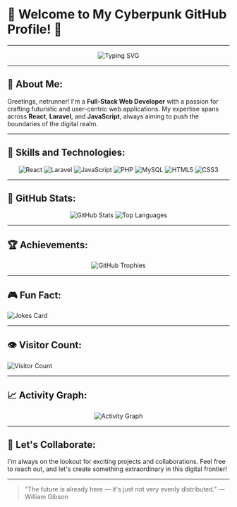 # 🦾 Welcome to My Cyberpunk GitHub Profile! 🦿

---

<div align="center">
  <img src="https://readme-typing-svg.herokuapp.com?color=%23F72585&size=30&lines=Full-Stack+Developer;React+%7C+Laravel+%7C+JavaScript;Cyberpunk+Enthusiast;Open+to+Collaboration!" alt="Typing SVG" />
</div>

---

## 🌌 About Me:
Greetings, netrunner! I'm a **Full-Stack Web Developer** with a passion for crafting futuristic and user-centric web applications. My expertise spans across **React**, **Laravel**, and **JavaScript**, always aiming to push the boundaries of the digital realm.

---

## 🚀 Skills and Technologies:

<div align="center">
  <img src="https://img.shields.io/badge/React-61DAFB?style=for-the-badge&logo=react&logoColor=black" alt="React" />
  <img src="https://img.shields.io/badge/Laravel-FF2D20?style=for-the-badge&logo=laravel&logoColor=white" alt="Laravel" />
  <img src="https://img.shields.io/badge/JavaScript-F7DF1E?style=for-the-badge&logo=javascript&logoColor=black" alt="JavaScript" />
  <img src="https://img.shields.io/badge/PHP-777BB4?style=for-the-badge&logo=php&logoColor=white" alt="PHP" />
  <img src="https://img.shields.io/badge/MySQL-4479A1?style=for-the-badge&logo=mysql&logoColor=white" alt="MySQL" />
  <img src="https://img.shields.io/badge/HTML5-E34F26?style=for-the-badge&logo=html5&logoColor=white" alt="HTML5" />
  <img src="https://img.shields.io/badge/CSS3-1572B6?style=for-the-badge&logo=css3&logoColor=white" alt="CSS3" />
</div>

---

## 🧠 GitHub Stats:

<div align="center">
  <img src="https://github-readme-stats.vercel.app/api?username=yourusername&show_icons=true&theme=tokyonight" alt="GitHub Stats" />
  <img src="https://github-readme-stats.vercel.app/api/top-langs/?username=yourusername&layout=compact&theme=tokyonight" alt="Top Languages" />
</div>

---

## 🏆 Achievements:

<div align="center">
  <img src="https://github-profile-trophy.vercel.app/?username=yourusername&theme=dracula" alt="GitHub Trophies" />
</div>

---

## 🎮 Fun Fact:

![Jokes Card](https://readme-jokes.vercel.app/api?theme=tokyonight)

---

## 👁️ Visitor Count:

![Visitor Count](https://visitor-badge.glitch.me/badge?page_id=yourusername.yourusername)

---

## 📈 Activity Graph:

<div align="center">
  <img src="https://activity-graph.herokuapp.com/graph?username=yourusername&theme=react-dark" alt="Activity Graph" />
</div>

---

## 🤝 Let's Collaborate:

I'm always on the lookout for exciting projects and collaborations. Feel free to reach out, and let's create something extraordinary in this digital frontier!

---

> "The future is already here — it's just not very evenly distributed." — William Gibson
